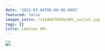 ```yaml
---
date: '2022-03-04T06:00:00.000Z'
featured: false
imagen_intro: /v1646670958/HPL_uzzjx5.jpg
tags: []
title: Láminas HPL
---
```


![](https://res.cloudinary.com/novatec/v1646670958/HPL_uzzjx5.jpg)
